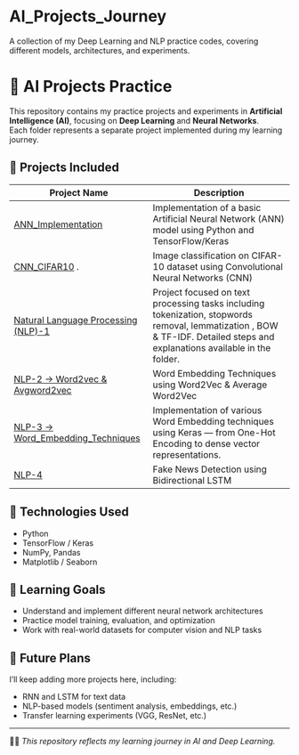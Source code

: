 # AI_Projects_Journey
A collection of my Deep Learning and NLP practice codes, covering different models, architectures, and experiments.
# 🧠 AI Projects Practice

This repository contains my practice projects and experiments in **Artificial Intelligence (AI)**, focusing on **Deep Learning** and **Neural Networks**.  
Each folder represents a separate project implemented during my learning journey.

## 📂 Projects Included

| Project Name | Description |
|---------------|-------------|
| [ANN_Implementation](./01_ANN_Practical_Implementation.ipynb)  | Implementation of a basic Artificial Neural Network (ANN) model using Python and TensorFlow/Keras |
| [CNN_CIFAR10](./02_CNN_CIFAR10_Dataset.ipynb) . | Image classification on CIFAR-10 dataset using Convolutional Neural Networks (CNN) |
| [Natural Language Processing (NLP)-1](./03_NLP.ipynb) |  Project focused on text processing tasks including tokenization, stopwords removal, lemmatization , BOW & TF-IDF. Detailed steps and explanations available in the folder.
| [NLP-2 -> Word2vec & Avgword2vec](./04_NLP_Word2Vec_&_AvgWord2Vec.ipynb) | Word Embedding Techniques using Word2Vec & Average Word2Vec | Transforming text into meaningful numeric vectors for smarter NLP understanding.
| [NLP-3 -> Word_Embedding_Techniques](./05_Word_Embedding_Techniques.ipynb)|Implementation of various Word Embedding techniques using Keras — from One-Hot Encoding to dense vector representations.
| [NLP-4](./06_LSTM_Practical_Implementation.ipynb)| Fake News Detection using Bidirectional LSTM | Achieved 86% accuracy by capturing forward & backward context from text for smarter classification.

## 🚀 Technologies Used
- Python  
- TensorFlow / Keras  
- NumPy, Pandas  
- Matplotlib / Seaborn  

## 🎯 Learning Goals
- Understand and implement different neural network architectures  
- Practice model training, evaluation, and optimization  
- Work with real-world datasets for computer vision and NLP tasks  

## 🔮 Future Plans
I’ll keep adding more projects here, including:
- RNN and LSTM for text data  
- NLP-based models (sentiment analysis, embeddings, etc.)  
- Transfer learning experiments (VGG, ResNet, etc.)

---

👩‍💻 *This repository reflects my learning journey in AI and Deep Learning.*
